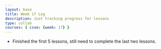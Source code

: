 ```yaml
---
layout: base
title: Week 17 Log
description: Just tracking progress for lessons
type: collab
courses: { csse: {week: 17} }
---
```


- Finished the first 5 lessons, still need to complete the  last two lessons.